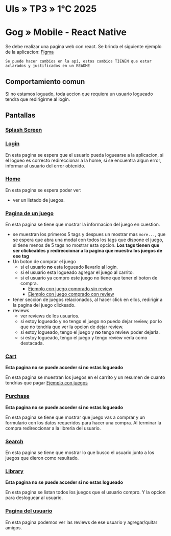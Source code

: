 # UIs » TP3 » 1°C 2025

# Gog » Mobile - React Native

Se debe realizar una pagina web con react.
Se brinda el siguiente ejemplo de la aplicacion: [Figma]([https://www.figma.com/design/JtwYMUGxCtQfBjIxL31I8w/Gog?node-id=6014-1475&t=1I8FiI5QIG7qB6cw-0](https://www.figma.com/design/JtwYMUGxCtQfBjIxL31I8w/Gog?node-id=50-2))

```
Se puede hacer cambios en la api, estos cambios TIENEN que estar aclarados y justificados en un README
```

## Comportamiento comun

Si no estamos loguado, toda accion que requiera un usuario logueado tendra que redirigirme al login.

## Pantallas

### [Splash Screen](https://www.figma.com/design/JtwYMUGxCtQfBjIxL31I8w/Gog?node-id=2436-2&t=3izFqX8mwjXmofuc-4)

### [Login](https://www.figma.com/design/JtwYMUGxCtQfBjIxL31I8w/Gog?node-id=2436-4&t=3izFqX8mwjXmofuc-4)

En esta pagina se espera que el usuario pueda loguearse a la aplicacion, si el logueo es correcto redireccionar a la home, si se encuentra algun error, informar al usuario del error obtenido.

### [Home](https://www.figma.com/design/JtwYMUGxCtQfBjIxL31I8w/Gog?node-id=2436-18&t=3izFqX8mwjXmofuc-4)

En esta pagina se espera poder ver:
  - ver un listado de juegos.

### [Pagina de un juego](https://www.figma.com/design/JtwYMUGxCtQfBjIxL31I8w/Gog?node-id=2436-209&t=3izFqX8mwjXmofuc-4)

En esta pagina se tiene que mostrar la informacion del juego en cuestion.

- se muestran los primeros 5 tags y despues un mostrar mas `more...`, que se espera que abra una modal con todos los tags que dispone el juego, si tiene menos de 5 tags no mostrar esta opcion. **Los tags tienen que ser clickeables y redireccionar a la pagina que muestra los juegos de ese tag**
- Un boton de comprar el juego
  - si el usuario **no** esta logueado llevarlo al login.
  - si el usuario esta logueado agregar el juego al carrito.
  - si el usuario ya compro este juego no tiene que tener el boton de compra. 
    - [Ejemplo con juego comprado sin review](https://www.figma.com/design/JtwYMUGxCtQfBjIxL31I8w/Gog?node-id=26-2267&t=1I8FiI5QIG7qB6cw-4)
    - [Ejemplo con juego comprado con review](https://www.figma.com/design/JtwYMUGxCtQfBjIxL31I8w/Gog?node-id=26-2123&t=1I8FiI5QIG7qB6cw-4)
- tener seccion de juegos relacionados, al hacer click en ellos, redirigir a la pagina del juego clickeado.
- reviews
  - ver reviews de los usuarios.
  - si estoy logueado y no tengo el juego no puedo dejar review, por lo que no tendria que ver la opcion de dejar review.
  - si estoy logueado, tengo el juego y **no** tengo review poder dejarla.
  - si estoy logueado, tengo el juego y tengo review verla como destacada.

### [Cart](https://www.figma.com/design/JtwYMUGxCtQfBjIxL31I8w/Gog?node-id=2451-40&t=3izFqX8mwjXmofuc-4)

**Esta pagina no se puede acceder si no estas logueado**

En esta pagina se muestran los juegos en el carrito y un resumen de cuanto tendrias que pagar
[Ejemplo con juegos](https://www.figma.com/design/JtwYMUGxCtQfBjIxL31I8w/Gog?node-id=6018-849&t=3izFqX8mwjXmofuc-4)

### [Purchase](https://www.figma.com/design/JtwYMUGxCtQfBjIxL31I8w/Gog?node-id=6018-758&t=3izFqX8mwjXmofuc-4)

**Esta pagina no se puede acceder si no estas logueado**

En esta pagina se tiene que mostrar que juego vas a comprar y un formulario con los datos requeridos para hacer una compra.
Al terminar la compra redireccionar a la libreria del usuario.

### [Search](https://www.figma.com/design/JtwYMUGxCtQfBjIxL31I8w/Gog?node-id=2473-249&t=3izFqX8mwjXmofuc-4)

En esta pagina se tiene que mostrar lo que busco el usuario junto a los juegos que dieron como resultado.

### [Library](https://www.figma.com/design/JtwYMUGxCtQfBjIxL31I8w/Gog?node-id=2451-169&t=3izFqX8mwjXmofuc-4)

**Esta pagina no se puede acceder si no estas logueado**

En esta pagina se listan todos los juegos que el usuario compro.
Y la opcion para desloguear al usuario.

### [Pagina del usuario](https://www.figma.com/design/JtwYMUGxCtQfBjIxL31I8w/Gog?node-id=2452-408&t=OX8GdMOQZjx98Lez-4)

En esta pagina podemos ver las reviews de ese usuario y agregar/quitar amigos.
